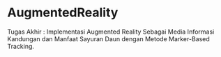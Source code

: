 # AugmentedReality
Tugas Akhir : Implementasi Augmented Reality Sebagai Media Informasi Kandungan dan Manfaat Sayuran Daun dengan Metode Marker-Based Tracking.
